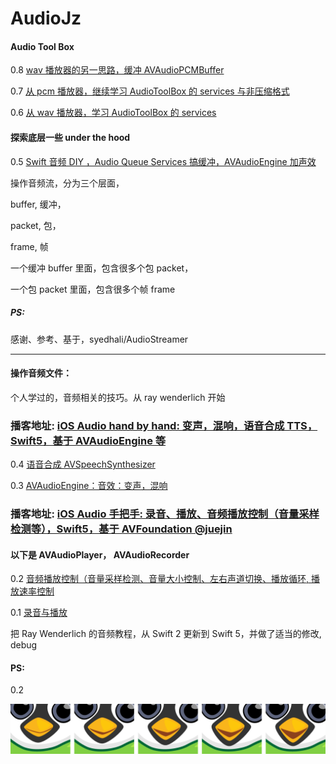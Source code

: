 # AudioJz


#### Audio Tool Box



0.8 [wav 播放器的另一思路，缓冲 AVAudioPCMBuffer](https://juejin.cn/post/6901335705989939208)


0.7 [从 pcm 播放器，继续学习 AudioToolBox 的 services 与非压缩格式](https://juejin.cn/post/6900840084086456333)


0.6 [从 wav 播放器，学习 AudioToolBox 的 services](https://juejin.cn/post/6899080975817375751)



#### 探索底层一些 under the hood

0.5 [Swift 音频 DIY ，Audio Queue Services 搞缓冲，AVAudioEngine 加声效](https://juejin.im/post/5e52a5c55188254940670156)

操作音频流，分为三个层面，

buffer, 缓冲，

packet, 包，

frame, 帧


一个缓冲 buffer 里面，包含很多个包 packet，

一个包 packet 里面，包含很多个帧 frame 

##### PS:


感谢、参考、基于，syedhali/AudioStreamer

<hr>

#### 操作音频文件：

个人学过的，音频相关的技巧。从 ray wenderlich 开始



### 播客地址:     [iOS Audio hand by hand: 变声，混响，语音合成 TTS，Swift5，基于 AVAudioEngine 等](https://juejin.im/post/5d964922e51d4577ee4f4808)


0.4 [语音合成 AVSpeechSynthesizer](https://github.com/BoxDengJZ/AudioJz/archive/v0.04.zip)

0.3 [AVAudioEngine：音效：变声，混响](https://github.com/BoxDengJZ/AudioJz/archive/v0.03.zip)

### 播客地址:     [iOS Audio 手把手: 录音、播放、音频播放控制（音量采样检测等），Swift5，基于 AVFoundation @juejin](https://juejin.im/post/5d94abb76fb9a04e252c819c)

#### 以下是 AVAudioPlayer， AVAudioRecorder

0.2 [音频播放控制（音量采样检测、音量大小控制、左右声道切换、播放循环, 播放速率控制](https://github.com/BoxDengJZ/AudioJz/archive/v0.02.zip)


0.1 [录音与播放](https://github.com/BoxDengJZ/AudioJz/archive/v0.01.zip)


把 Ray Wenderlich 的音频教程，从 Swift 2 更新到 Swift 5，并做了适当的修改, debug




#### PS:

0.2 


<p align="center" >
  <img src="https://raw.githubusercontent.com/BoxDengJZ/AudioJz/master/imgs/five.png">
</p>
